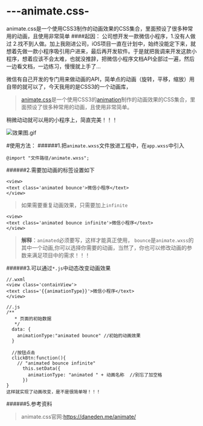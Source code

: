 # ---animate.css-
animate.css是一个使用CSS3制作的动画效果的CSS集合，里面预设了很多种常用的动画，且使用非常简单
####起因：
公司想开发一款微信小程序，1.没有人做过  2.找不到人做。加上我刚进公司，iOS项目一直在计划中，始终没能定下来，就想着先做一款小程序吸引用户进来，最后再开发软件。于是就把我调来开发这款小程序，想着应该不会太难，也就没推辞，把微信小程序文档API全部过一遍，然后一边看文档，一边练习，慢慢就上手了...

微信有自己开发的专门用来做动画的API，简单点的动画（旋转，平移，缩放）用自带的就可以了，今天我用的是CSS3的一个动画库，
>[animate.css](https://daneden.me/animate/)是一个使用CSS3的[animation](http://www.cnblogs.com/xiaohuochai/p/5391663.html)制作的动画效果的CSS集合，里面预设了很多种常用的动画，且使用非常简单。

稍微动动就可以用的小程序上，简直完美！！！

![效果图.gif](https://upload-images.jianshu.io/upload_images/1482470-22689c2ee96b1857.gif?imageMogr2/auto-orient/strip)

#使用方法：
######1.把`animate.wxss`文件放进工程中，在`app.wxss`中引入
```
@import "文件路径/animate.wxss";
```
######2.需要加动画的标签设置如下
```
<view>
<text class='animated bounce'>微信小程序</text>
</view>
```
>如果需要重复动画效果，只需要加上`infinite`
```
<view>
<text class='animated bounce infinite'>微信小程序</text>
</view>
```
>**解释**：`animated`必须要写，这样才能真正使用， `bounce`是`animate.wxss`的其中一个动画,你可以选择你需要的动画，当然了，你也可以修改动画的参数来满足项目中的需求！！！

######3.可以通过`*.js`中动态改变动画效果
```
//.wxml
<view class='containView'>
<text class='{{animationType}}'>微信小程序</text>
</view>

//.js
/**
   * 页面的初始数据
   */
  data: {
    animationType:"animated bounce" //初始的动画效果
  }

  //按钮点击
  clickBtn:function(){
    // "animated bounce infinite"
      this.setData({
        animationType: "animated " + 动画名称  //别忘了加空格
      })
}
这样就实现了动画改变，是不是很简单呀！！！
```
######5.参考资料
>animate.css官网:https://daneden.me/animate/


